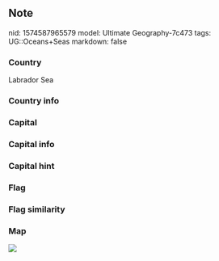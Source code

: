 ## Note
nid: 1574587965579
model: Ultimate Geography-7c473
tags: UG::Oceans+Seas
markdown: false

### Country
Labrador Sea

### Country info


### Capital


### Capital info


### Capital hint


### Flag


### Flag similarity


### Map
<img src="ug-map-labrador_sea.png">
